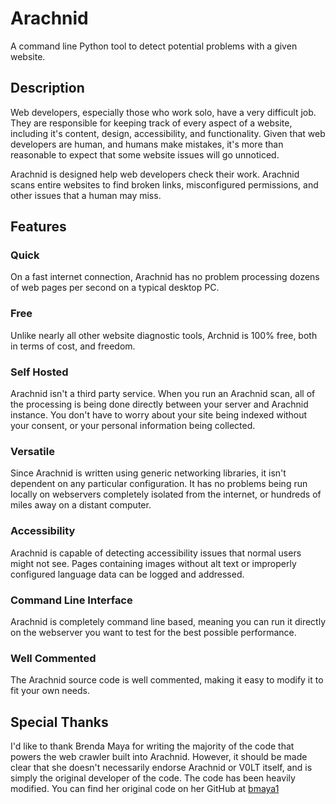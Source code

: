 # Arachnid

A command line Python tool to detect potential problems with a given website.


## Description

Web developers, especially those who work solo, have a very difficult job. They are responsible for keeping track of every aspect of a website, including it's content, design, accessibility, and functionality. Given that web developers are human, and humans make mistakes, it's more than reasonable to expect that some website issues will go unnoticed.

Arachnid is designed help web developers check their work. Arachnid scans entire websites to find broken links, misconfigured permissions, and other issues that a human may miss.


## Features

### Quick

On a fast internet connection, Arachnid has no problem processing dozens of web pages per second on a typical desktop PC.

### Free

Unlike nearly all other website diagnostic tools, Archnid is 100% free, both in terms of cost, and freedom.

### Self Hosted

Arachnid isn't a third party service. When you run an Arachnid scan, all of the processing is being done directly between your server and Arachnid instance. You don't have to worry about your site being indexed without your consent, or your personal information being collected.

### Versatile

Since Arachnid is written using generic networking libraries, it isn't dependent on any particular configuration. It has no problems being run locally on webservers completely isolated from the internet, or hundreds of miles away on a distant computer.

### Accessibility

Arachnid is capable of detecting accessibility issues that normal users might not see. Pages containing images without alt text or improperly configured language data can be logged and addressed.

### Command Line Interface

Arachnid is completely command line based, meaning you can run it directly on the webserver you want to test for the best possible performance.

### Well Commented

The Arachnid source code is well commented, making it easy to modify it to fit your own needs.


## Special Thanks

I'd like to thank Brenda Maya for writing the majority of the code that powers the web crawler built into Arachnid. However, it should be made clear that she doesn't necessarily endorse Arachnid or V0LT itself, and is simply the original developer of the code. The code has been heavily modified. You can find her original code on her GitHub at [bmaya1](https://github.com/bmaya1)
